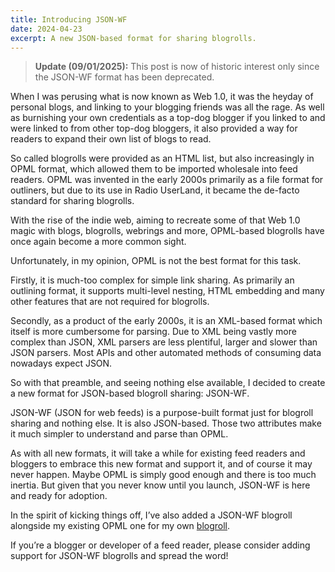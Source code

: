 ```yaml
---
title: Introducing JSON-WF
date: 2024-04-23
excerpt: A new JSON-based format for sharing blogrolls.
---
```


> **Update (09/01/2025):** This post is now of historic interest only since the JSON-WF format has been deprecated.

When I was perusing what is now known as Web 1.0, it was the heyday of personal blogs, and linking to your blogging friends was all the rage. As well as burnishing your own credentials as a top-dog blogger if you linked to and were linked to from other top-dog bloggers, it also provided a way for readers to expand their own list of blogs to read.

So called blogrolls were provided as an HTML list, but also increasingly in OPML format, which allowed them to be imported wholesale into feed readers. OPML was invented in the early 2000s primarily as a file format for outliners, but due to its use in Radio UserLand, it became the de-facto standard for sharing blogrolls.

With the rise of the indie web, aiming to recreate some of that Web 1.0 magic with blogs, blogrolls, webrings and more, OPML-based blogrolls have once again become a more common sight.

Unfortunately, in my opinion, OPML is not the best format for this task.

Firstly, it is much-too complex for simple link sharing. As primarily an outlining format, it supports multi-level nesting, HTML embedding and many other features that are not required for blogrolls.

Secondly, as a product of the early 2000s, it is an XML-based format which itself is more cumbersome for parsing. Due to XML being vastly more complex than JSON, XML parsers are less plentiful, larger and slower than JSON parsers. Most APIs and other automated methods of consuming data nowadays expect JSON.

So with that preamble, and seeing nothing else available, I decided to create a new format for JSON-based blogroll sharing: JSON-WF.

JSON-WF (JSON for web feeds) is a purpose-built format just for blogroll sharing and nothing else. It is also JSON-based. Those two attributes make it much simpler to understand and parse than OPML.

As with all new formats, it will take a while for existing feed readers and bloggers to embrace this new format and support it, and of course it may never happen. Maybe OPML is simply good enough and there is too much inertia. But given that you never know until you launch, JSON-WF is here and ready for adoption.

In the spirit of kicking things off, I’ve also added a JSON-WF blogroll alongside my existing OPML one for my own [blogroll](/blogroll/).

If you’re a blogger or developer of a feed reader, please consider adding support for JSON-WF blogrolls and spread the word!
